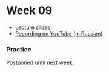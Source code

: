# Week 09

- [Lecture slides](https://docs.google.com/presentation/d/1cQfSU3lKmVR3RRdZ7v_J4jnk6J0-vnhESQWt1FXi_TM/edit?usp=sharing)
- [Recording on YouTube (in Russian)](https://youtu.be/mTrDsBKx_fw)

### Practice

Postponed until next week.
